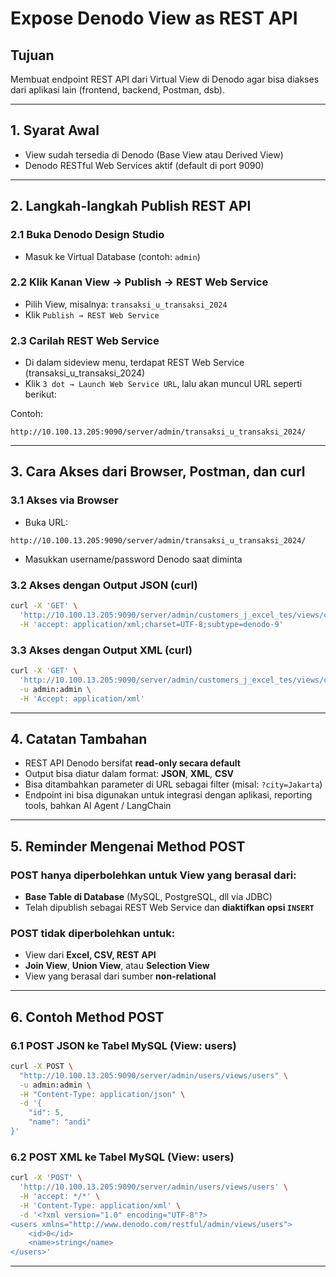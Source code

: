 
# Expose Denodo View as REST API

## Tujuan
Membuat endpoint REST API dari Virtual View di Denodo agar bisa diakses dari aplikasi lain (frontend, backend, Postman, dsb).

---

## 1. Syarat Awal
- View sudah tersedia di Denodo (Base View atau Derived View)
- Denodo RESTful Web Services aktif (default di port 9090)

---

## 2. Langkah-langkah Publish REST API

### 2.1 Buka Denodo Design Studio
- Masuk ke Virtual Database (contoh: `admin`)

### 2.2 Klik Kanan View → Publish → REST Web Service
- Pilih View, misalnya: `transaksi_u_transaksi_2024`
- Klik `Publish → REST Web Service`

### 2.3 Carilah REST Web Service
- Di dalam sideview menu, terdapat REST Web Service (transaksi_u_transaksi_2024)
- Klik `3 dot → Launch Web Service URL`, lalu akan muncul URL seperti berikut:

Contoh:
```
http://10.100.13.205:9090/server/admin/transaksi_u_transaksi_2024/
```

---

## 3. Cara Akses dari Browser, Postman, dan curl

### 3.1 Akses via Browser
- Buka URL:
```
http://10.100.13.205:9090/server/admin/transaksi_u_transaksi_2024/
```
- Masukkan username/password Denodo saat diminta

### 3.2 Akses dengan Output JSON (curl)
```bash
curl -X 'GET' \
  'http://10.100.13.205:9090/server/admin/customers_j_excel_tes/views/customers_j_excel_tes?%24displayRESTfulReferences=true&%24format=JSON' \
  -H 'accept: application/xml;charset=UTF-8;subtype=denodo-9'
```

### 3.3 Akses dengan Output XML (curl)
```bash
curl -X 'GET' \
  'http://10.100.13.205:9090/server/admin/customers_j_excel_tes/views/customers_j_excel_tes?$format=xml' \
  -u admin:admin \
  -H 'Accept: application/xml'
```

---

## 4. Catatan Tambahan

- REST API Denodo bersifat **read-only secara default**
- Output bisa diatur dalam format: **JSON**, **XML**, **CSV**
- Bisa ditambahkan parameter di URL sebagai filter (misal: `?city=Jakarta`)
- Endpoint ini bisa digunakan untuk integrasi dengan aplikasi, reporting tools, bahkan AI Agent / LangChain

---

## 5. Reminder Mengenai Method POST

### POST hanya diperbolehkan untuk View yang berasal dari:
- **Base Table di Database** (MySQL, PostgreSQL, dll via JDBC)
- Telah dipublish sebagai REST Web Service dan **diaktifkan opsi `INSERT`**

### POST tidak diperbolehkan untuk:
- View dari **Excel, CSV, REST API**
- **Join View**, **Union View**, atau **Selection View**
- View yang berasal dari sumber **non-relational**

---

## 6. Contoh Method POST

### 6.1 POST JSON ke Tabel MySQL (View: users)
```bash
curl -X POST \
  "http://10.100.13.205:9090/server/admin/users/views/users" \
  -u admin:admin \
  -H "Content-Type: application/json" \
  -d '{
    "id": 5,
    "name": "andi"
}'
```

### 6.2 POST XML ke Tabel MySQL (View: users)
```bash
curl -X 'POST' \
  'http://10.100.13.205:9090/server/admin/users/views/users' \
  -H 'accept: */*' \
  -H 'Content-Type: application/xml' \
  -d '<?xml version="1.0" encoding="UTF-8"?>
<users xmlns="http://www.denodo.com/restful/admin/views/users">
    <id>0</id>
    <name>string</name>
</users>'
```

---
